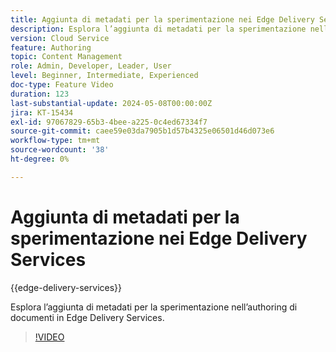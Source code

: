 ```yaml
---
title: Aggiunta di metadati per la sperimentazione nei Edge Delivery Services
description: Esplora l’aggiunta di metadati per la sperimentazione nell’authoring di documenti in Edge Delivery Services.
version: Cloud Service
feature: Authoring
topic: Content Management
role: Admin, Developer, Leader, User
level: Beginner, Intermediate, Experienced
doc-type: Feature Video
duration: 123
last-substantial-update: 2024-05-08T00:00:00Z
jira: KT-15434
exl-id: 97067829-65b3-4bee-a225-0c4ed67334f7
source-git-commit: caee59e03da7905b1d57b4325e06501d46d073e6
workflow-type: tm+mt
source-wordcount: '38'
ht-degree: 0%

---
```


# Aggiunta di metadati per la sperimentazione nei Edge Delivery Services

{{edge-delivery-services}}

Esplora l’aggiunta di metadati per la sperimentazione nell’authoring di documenti in Edge Delivery Services.

>[!VIDEO](https://video.tv.adobe.com/v/3428796/?learn=on)
